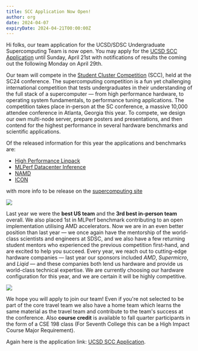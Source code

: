 ```yaml
---
title: SCC Application Now Open!
author: org
date: 2024-04-07
expiryDate: 2024-04-21T00:00:00Z
---
```


Hi folks, our team application for the UCSD/SDSC Undergraduate Supercomputing Team is now open. You may apply for the [UCSD SCC Application](https://na.eventscloud.com/ereg/newreg.php?eventid=794536&) until Sunday, April 21st with notifications of results the coming out the following Monday on April 29th.

Our team will compete in the [Student Cluster Competition](https://www.studentclustercompetition.us/) (SCC), held at the SC24 conference. The supercomputing competition is a fun yet challenging international competition that tests undergraduates in their understanding of the full stack of a supercomputer — from high performance hardware, to operating system fundamentals, to performance tuning applications. The competition takes place in-person at the SC conference, a massive 10,000 attendee conference in Atlanta, Georgia this year. To compete, we design our own multi-node server, prepare posters and presentations, and then contend for the highest performance in several hardware benchmarks and scientific applications. 

Of the released information for this year the applications and benchmarks are:
- [High Performance Linpack](https://www.netlib.org/benchmark/hpl/)
- [MLPerf Datacenter Inference](https://mlcommons.org/benchmarks/inference-datacenter/)
- [NAMD](https://www.ks.uiuc.edu/Research/namd/)
- [ICON](https://icon-model.org/)

with more info to be release on the [supercomputing site](https://sc24.supercomputing.org/students/student-cluster-competition/)


![](/images/SC24Logo.svg)

Last year we were the **best US team** and the **3rd best in-person team** overall. We also placed 1st in MLPerf benchmark contributing to an open implementation utilising AMD accelerators. Now we are in an even better position than last year — we once again have the mentorship of the world-class scientists and engineers at SDSC, and we also have a few returning student mentors who experienced the previous competition first-hand, and are excited to help you succeed. Every year, we reach out to cutting-edge hardware companies — last year our sponsors included *AMD*, *Supermicro*, and *Liqid* — and these companies both lend us hardware and provide us world-class technical expertise. We are currently choosing our hardware configuration for this year, and we are certain it will be highly competitive.

![](/images/20231112_205627_DSC06093.avif)

We hope you will apply to join our team! Even if you're not selected to be part of the core travel team we also have a home team which learns the same material as the travel team and contribute to the team's success at the conference. Also **course credit** is available to fall quarter participants in the form of a CSE 198 class (For Seventh College this can be a High Impact Course Major Requirement).

Again here is the application link: [UCSD SCC Application](https://na.eventscloud.com/ereg/newreg.php?eventid=794536&).

